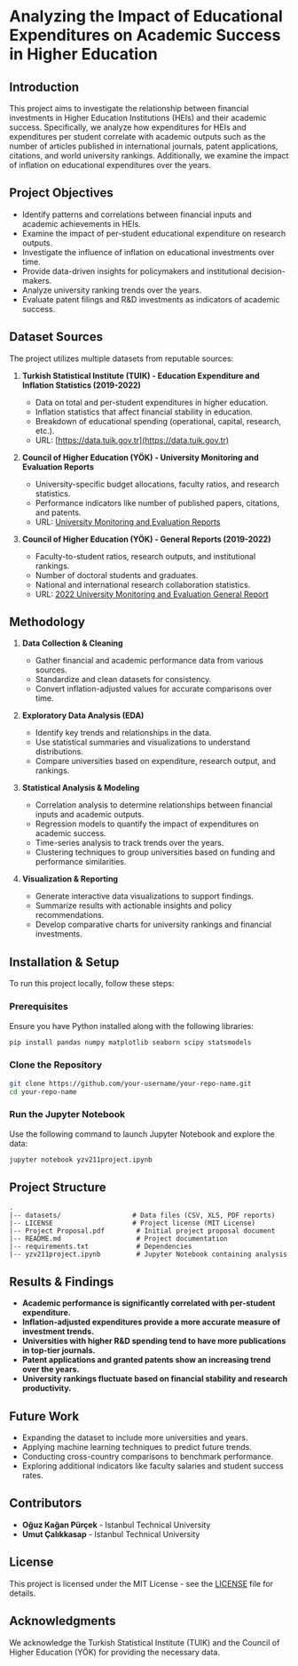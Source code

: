 # Analyzing the Impact of Educational Expenditures on Academic Success in Higher Education

## Introduction
This project aims to investigate the relationship between financial investments in Higher Education Institutions (HEIs) and their academic success. Specifically, we analyze how expenditures for HEIs and expenditures per student correlate with academic outputs such as the number of articles published in international journals, patent applications, citations, and world university rankings. Additionally, we examine the impact of inflation on educational expenditures over the years.

## Project Objectives
- Identify patterns and correlations between financial inputs and academic achievements in HEIs.
- Examine the impact of per-student educational expenditure on research outputs.
- Investigate the influence of inflation on educational investments over time.
- Provide data-driven insights for policymakers and institutional decision-makers.
- Analyze university ranking trends over the years.
- Evaluate patent filings and R&D investments as indicators of academic success.

## Dataset Sources
The project utilizes multiple datasets from reputable sources:

1. **Turkish Statistical Institute (TUIK) - Education Expenditure and Inflation Statistics (2019-2022)**
   - Data on total and per-student expenditures in higher education.
   - Inflation statistics that affect financial stability in education.
   - Breakdown of educational spending (operational, capital, research, etc.).
   - URL: [https://data.tuik.gov.tr](https://data.tuik.gov.tr)

2. **Council of Higher Education (YÖK) - University Monitoring and Evaluation Reports**
   - University-specific budget allocations, faculty ratios, and research statistics.
   - Performance indicators like number of published papers, citations, and patents.
   - URL: [University Monitoring and Evaluation Reports](https://www.yok.gov.tr/universiteler/izleme-ve-degerlendirme-raporlari)

3. **Council of Higher Education (YÖK) - General Reports (2019-2022)**
   - Faculty-to-student ratios, research outputs, and institutional rankings.
   - Number of doctoral students and graduates.
   - National and international research collaboration statistics.
   - URL: [2022 University Monitoring and Evaluation General Report](https://www.yok.gov.tr/Documents/Yayinlar/Yayinlarimiz/2022/2022-universite-izleme-ve-degerlendirme-genel-raporu.pdf)

## Methodology
1. **Data Collection & Cleaning**
   - Gather financial and academic performance data from various sources.
   - Standardize and clean datasets for consistency.
   - Convert inflation-adjusted values for accurate comparisons over time.

2. **Exploratory Data Analysis (EDA)**
   - Identify key trends and relationships in the data.
   - Use statistical summaries and visualizations to understand distributions.
   - Compare universities based on expenditure, research output, and rankings.

3. **Statistical Analysis & Modeling**
   - Correlation analysis to determine relationships between financial inputs and academic outputs.
   - Regression models to quantify the impact of expenditures on academic success.
   - Time-series analysis to track trends over the years.
   - Clustering techniques to group universities based on funding and performance similarities.

4. **Visualization & Reporting**
   - Generate interactive data visualizations to support findings.
   - Summarize results with actionable insights and policy recommendations.
   - Develop comparative charts for university rankings and financial investments.

## Installation & Setup
To run this project locally, follow these steps:

### Prerequisites
Ensure you have Python installed along with the following libraries:
```bash
pip install pandas numpy matplotlib seaborn scipy statsmodels
```

### Clone the Repository
```bash
git clone https://github.com/your-username/your-repo-name.git
cd your-repo-name
```

### Run the Jupyter Notebook
Use the following command to launch Jupyter Notebook and explore the data:
```bash
jupyter notebook yzv211project.ipynb
```

## Project Structure
```
.
|-- datasets/                  # Data files (CSV, XLS, PDF reports)
|-- LICENSE                    # Project license (MIT License)
|-- Project Proposal.pdf        # Initial project proposal document
|-- README.md                   # Project documentation
|-- requirements.txt            # Dependencies
|-- yzv211project.ipynb         # Jupyter Notebook containing analysis
```

## Results & Findings
- **Academic performance is significantly correlated with per-student expenditure.**
- **Inflation-adjusted expenditures provide a more accurate measure of investment trends.**
- **Universities with higher R&D spending tend to have more publications in top-tier journals.**
- **Patent applications and granted patents show an increasing trend over the years.**
- **University rankings fluctuate based on financial stability and research productivity.**

## Future Work
- Expanding the dataset to include more universities and years.
- Applying machine learning techniques to predict future trends.
- Conducting cross-country comparisons to benchmark performance.
- Exploring additional indicators like faculty salaries and student success rates.

## Contributors
- **Oğuz Kağan Pürçek** - Istanbul Technical University
- **Umut Çalıkkasap** - Istanbul Technical University

## License
This project is licensed under the MIT License - see the [LICENSE](LICENSE) file for details.

## Acknowledgments
We acknowledge the Turkish Statistical Institute (TUIK) and the Council of Higher Education (YÖK) for providing the necessary data.

